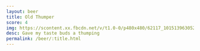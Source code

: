 ```yaml
---
layout: beer
title: Old Thumper
score: 4
img: https://scontent.xx.fbcdn.net/v/t1.0-0/p480x480/62117_10151396305243745_1878047628_n.jpg?oh=fd3a2d736a6379369776ff429ba18e46&oe=586D2F6C
desc: Gave my taste buds a thumping
permalink: /beer/:title.html
---
```

